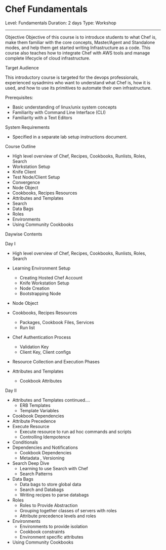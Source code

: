 
Chef  Fundamentals
====================


Level: Fundamentals
Duration: 2 days 
Type: Workshop

__________________________________________________________________________

Objective
      Objective of this course is to introduce students to what Chef is, make them familiar with the core concepts, Master/Agent and Standalone modes, and help them get started writing Infrastructure as a code. This course also teaches how to integrate Chef  with AWS tools and manage complete lifecycle of cloud infrastructure. 


Target Audience

This introductory course is targeted for the  devops professionals, experienced sysadmins   who want to understand what Chef is, how it is used, and how to use its primitives to  automate their own  infrastructure.   


Prerequisites:

* Basic understanding of linux/unix system concepts
* Familiarity with Command Line Interface (CLI)
* Familiarity with a Text Editors 


System Requirements

* Specified in a separate lab setup instructions document.




Course Outline 
* High level overview of Chef, Recipes, Cookbooks, Runlists, Roles, Search
* Workstation Setup
* Knife Client
* Test Node/Client Setup
* Convergence
* Node Object
* Cookbooks, Recipes Resources
* Attributes and Templates
* Search
* Data Bags
* Roles
* Environments
* Using Community Cookbooks 


Daywise Contents

Day I
* High level overview of Chef, Recipes, Cookbooks, Runlists, Roles, Search

* Learning Environment Setup
   * Creating Hosted Chef Account
   * Knife  Workstation Setup
   * Node Creation
   * Bootstrapping Node
* Node Object
* Cookbooks, Recipes Resources
   * Packages, Cookbook Files, Services
   * Run list
* Chef Authentication Process
   * Validation Key
   * Client Key, Client configs
* Resource Collection and Execution Phases
* Attributes and Templates
   * Cookbook Attributes

Day II

* Attributes and Templates continued....
   * ERB Templates
   * Template Variables
* Cookbook Dependencies
* Attribute Precedence
* Execute Resource
    * Execute resource to run ad hoc commands and scripts
    * Controlling Idempotence
* Conditionals 
* Dependencies and Notifications
   * Cookbook Dependencies
   * Metadata , Versioning 
* Search  Deep Dive
   * Learning to use Search with Chef
   * Search Patterns 
* Data Bags
   * Data bags to store global data
   * Search and Databags
   * Writing recipes to parse databags
* Roles
   * Roles to Provide Abstraction
   * Grouping together classes of servers with roles
   * Attribute precedence levels and roles
* Environments
   * Environments to provide isolation
   * Cookbook constraints
   * Environment specific attributes
* Using Community Cookbooks 